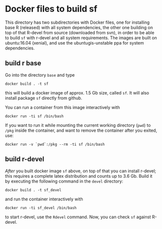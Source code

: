 # Docker files to build sf

This directory has two subdirectories with Docker files, one for installing base R (released) with all system dependencies, the other one building on top of that R-devel from source (downloaded from svn), in order to be able to build `sf` with r-devel and all system requirements. The images are built on ubuntu:16.04 (xenial), and use the ubuntugis-unstable ppa for system dependencies.

## build r base

Go into the directory `base` and type

    docker build . -t sf

this will build a docker image of approx. 1.5 Gb size, called `sf`. It will also install package `sf` directly from github.

You can run a container from this image interactively with 

	docker run -ti sf /bin/bash

If you want to run it while mounting the current working directory (`pwd`) to `/pkg` inside the container, and want to remove the container after you exited, use:

	docker run -v `pwd`:/pkg --rm -ti sf /bin/bash

## build r-devel

_After_ you built docker image `sf` above, on top of that you can install r-devel; this requires a complete latex distribution and counts up to 3.6 Gb. Build it by executing the following command in the `devel` directory: 

    docker build . -t sf_devel

and run the container interactively with

	docker run -ti sf_devel /bin/bash

to start r-devel, use the `Rdevel` command. Now, you can check `sf` against R-devel.
